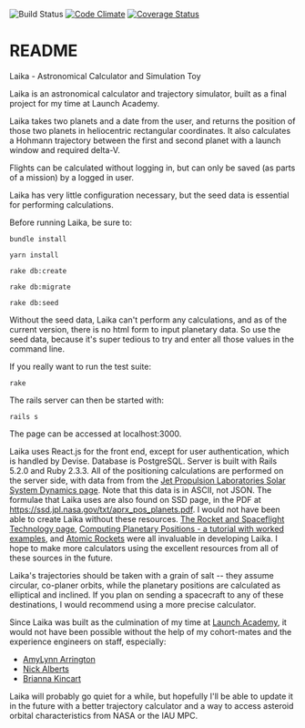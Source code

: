 ![Build Status](https://codeship.com/projects/b8d617b0-3528-0136-09f3-3e151ebb66ce/status?branch=master)
[![Code Climate](https://codeclimate.com/github/LazyCat05/laika/badges/gpa.svg)](https://codeclimate.com/github/LazyCat05/laika)
[![Coverage Status](https://coveralls.io/repos/github/LazyCat05/laika/badge.svg?branch=master)](https://coveralls.io/github/LazyCat05/laika?branch=master)


# README

Laika - Astronomical Calculator and Simulation Toy

Laika is an astronomical calculator and trajectory simulator, built as a final project for my time at Launch Academy.

Laika takes two planets and a date from the user, and returns the position of those two planets in heliocentric rectangular coordinates. It also calculates a Hohmann trajectory between the first and second planet with a launch window and required delta-V.

Flights can be calculated without logging in, but can only be saved (as parts of a mission) by a logged in user.

Laika has very little configuration necessary, but the seed data is essential for performing calculations.

Before running Laika, be sure to:

`bundle install`

`yarn install`

`rake db:create`

`rake db:migrate`

`rake db:seed`

Without the seed data, Laika can't perform any calculations, and as of the current version, there is no html form to input planetary data. So use the seed data, because it's super tedious to try and enter all those values in the command line.

If you really want to run the test suite:

`rake`

The rails server can then be started with:

`rails s`

The page can be accessed at localhost:3000.

Laika uses React.js for the front end, except for user authentication, which is handled by Devise. Database is PostgreSQL. Server is built with Rails 5.2.0 and Ruby 2.3.3. All of the positioning calculations are performed on the server side, with data from from the [Jet Propulsion Laboratories Solar System Dynamics page](https://ssd.jpl.nasa.gov/?planet_pos). Note that this data is in ASCII, not JSON. The formulae that Laika uses are also found on SSD page, in the PDF at https://ssd.jpl.nasa.gov/txt/aprx_pos_planets.pdf. I would not have been able to create Laika without these resources. [The Rocket and Spaceflight Technology page](http://www.braeunig.us/space/), [Computing Planetary Positions - a tutorial with worked examples](http://www.stjarnhimlen.se/comp/tutorial.html), and [Atomic Rockets](http://www.projectrho.com/public_html/rocket/index.php) were all invaluable in developing Laika. I hope to make more calculators using the excellent resources from all of these sources in the future.

Laika's trajectories should be taken with a grain of salt -- they assume circular, co-planer orbits, while the planetary positions are calculated as elliptical and inclined. If you plan on sending a spacecraft to any of these destinations, I would recommend using a more precise calculator.

Since Laika was built as the culmination of my time at [Launch Academy](https://launchacademy.com/), it would not have been possible without the help of my cohort-mates and the experience engineers on staff, especially:

* [AmyLynn Arrington](https://github.com/AL6981)
* [Nick Alberts](https://github.com/nwalberts)
* [Brianna Kincart](https://github.com/bkincart)

Laika will probably go quiet for a while, but hopefully I'll be able to update it in the future with a better trajectory calculator and a way to access asteroid orbital characteristics from NASA or the IAU MPC.
